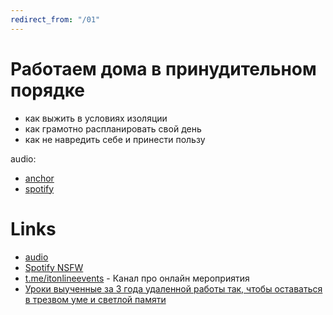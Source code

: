```yaml
---
redirect_from: "/01"
---
```


# Работаем дома в принудительном порядке

* как выжить в условиях изоляции
* как грамотно распланировать свой день
* как не навредить себе и принести пользу

audio:

* [anchor](https://anchor.fm/aleksei-sharapov/episodes/NSFW-Isolation-Health-WorkLifeBalance-ec6hk2)
* [spotify](https://open.spotify.com/show/6z6YwY3iwbxoA8oJKJqTtM)

# Links

* [audio](https://anchor.fm/aleksei-sharapov/episodes/NSFW-Isolation-Health-WorkLifeBalance-ec6hk2)
* [Spotify NSFW](https://open.spotify.com/show/6z6YwY3iwbxoA8oJKJqTtM)
* [t.me/itonlineevents](https://t.me/itonlineevents) - Канал про онлайн мероприятия
* [Уроки выученные за 3 года удаленной работы так, чтобы оставаться в трезвом уме и светлой памяти](http://www.goncharov.xyz/life/remote-work.html)
